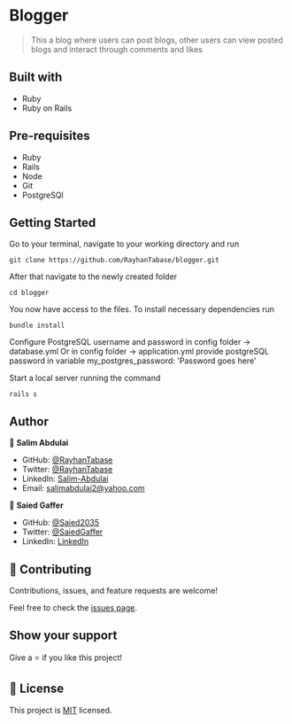 # Blogger
> This a blog where users can post blogs, other users can view posted blogs and interact through comments and likes

## Built with
- Ruby
- Ruby on Rails

## Pre-requisites
- Ruby
- Rails
- Node
- Git
- PostgreSQl

## Getting Started

Go to your terminal, navigate to your working directory and run

`git clone https://github.com/RayhanTabase/blogger.git`

After that navigate to the newly created folder

`cd blogger`

You now have access to the files.
To install necessary dependencies run

 `bundle install`

Configure PostgreSQL username and password in config folder -> database.yml
Or in config folder -> application.yml provide postgreSQL password in variable  my_postgres_password: 'Password goes here'

Start a local server running the command

`rails s`


## Author

👤 **Salim Abdulai**

- GitHub: [@RayhanTabase](https://github.com/RayhanTabase)
- Twitter: [@RayhanTabase](https://twitter.com/@RayhanTabase)
- LinkedIn: [Salim-Abdulai](https://linkedin.com/in/salim-abdulai-5430065b)
- Email: salimabdulai2@yahoo.com

👤 **Saied Gaffer**

- GitHub: [@Saied2035](https://github.com/saied2035)
- Twitter: [@SaiedGaffer](https://twitter.com/SaiedGaffer)
- LinkedIn: [LinkedIn](https://www.linkedin.com/in/saiedgaffer/)

## 🤝 Contributing

Contributions, issues, and feature requests are welcome!

Feel free to check the [issues page](../../issues/).

## Show your support

Give a ⭐️ if you like this project!

## 📝 License

This project is [MIT](./MIT.md) licensed.
